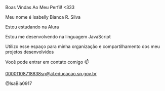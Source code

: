 Boas Vindas Ao Meu Perfil! <333

Meu nome é Isabelly Bianca R. Silva

Estou estudando na Alura

Estou me desenvolvendo na linguagem JavaScript

Utilizo esse espaço para minha organização e compartilhamento dos meu projetos desenvolvidos

Você pode entrar em contato comigo 📫

00001108718838sp@al.educacao.sp.gov.br

@IsaBia0917
